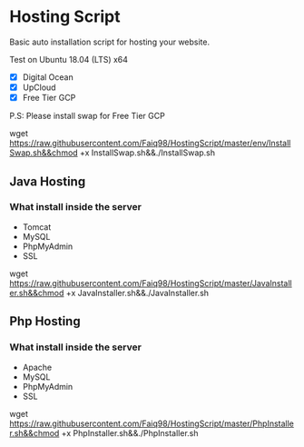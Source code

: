 # Hosting Script
Basic auto installation script for hosting your website.

Test on Ubuntu 18.04 (LTS) x64
- [x] Digital Ocean
- [x] UpCloud
- [x] Free Tier GCP

P.S: Please install swap for Free Tier GCP

wget https://raw.githubusercontent.com/Faiq98/HostingScript/master/env/InstallSwap.sh&&chmod +x InstallSwap.sh&&./InstallSwap.sh

## Java Hosting
### What install inside the server
* Tomcat
* MySQL
* PhpMyAdmin
* SSL

wget https://raw.githubusercontent.com/Faiq98/HostingScript/master/JavaInstaller.sh&&chmod +x JavaInstaller.sh&&./JavaInstaller.sh

## Php Hosting
### What install inside the server
* Apache
* MySQL
* PhpMyAdmin
* SSL

wget https://raw.githubusercontent.com/Faiq98/HostingScript/master/PhpInstaller.sh&&chmod +x PhpInstaller.sh&&./PhpInstaller.sh